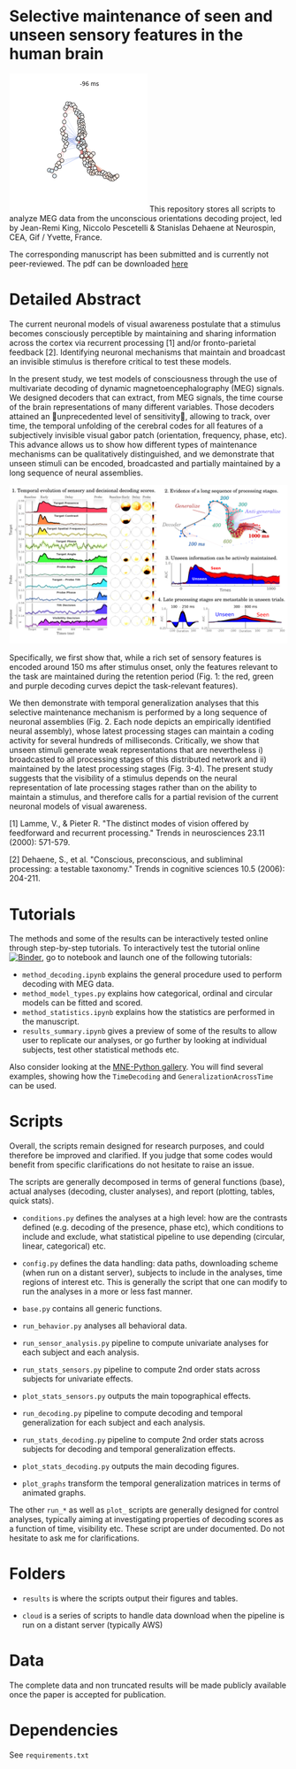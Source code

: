 Selective maintenance of seen and unseen sensory features in the human brain
============================================================================

![demo](notebook/graph_target_circAngle_fast.gif)
This repository stores all scripts to analyze MEG data from the unconscious orientations decoding project, led by Jean-Remi King, Niccolo Pescetelli & Stanislas Dehaene at Neurospin, CEA, Gif / Yvette, France.

The corresponding manuscript has been submitted and is currently not peer-reviewed. The pdf can be downloaded [here](TODO)

Detailed Abstract
=================

The current neuronal models of visual awareness postulate that a stimulus becomes consciously perceptible by maintaining and sharing information across the cortex via recurrent processing [1] and/or fronto-parietal feedback [2]. Identifying neuronal mechanisms that maintain and broadcast an invisible stimulus is therefore critical to test these models.

In the present study, we test models of consciousness through the use of multivariate decoding of dynamic magnetoencephalography (MEG) signals. We designed decoders that can extract, from MEG signals, the time course of the brain representations of many different variables. Those decoders attained an unprecedented level of sensitivity, allowing to track, over time, the temporal unfolding of the cerebral codes for all features of a subjectively invisible visual gabor patch (orientation, frequency, phase, etc). This advance allows us to show how different types of maintenance mechanisms can be qualitatively distinguished, and we demonstrate that unseen stimuli can be encoded, broadcasted and partially maintained by a long sequence of neural assemblies.

![coverletter](notebook/coverletter.png)

Specifically, we first show that, while a rich set of sensory features is encoded around 150 ms after stimulus onset, only the features relevant to the task are maintained during the retention period (Fig. 1: the red, green and purple decoding curves depict the task-relevant features).

We then demonstrate with temporal generalization analyses that this selective maintenance mechanism is performed by a long sequence of neuronal assemblies (Fig. 2. Each node depicts an empirically identified neural assembly), whose latest processing stages can maintain a coding activity for several hundreds of milliseconds. Critically, we show that unseen stimuli generate weak representations that are nevertheless i) broadcasted to all processing stages of this distributed network and ii) maintained by the latest processing stages (Fig. 3-4).
The present study suggests that the visibility of a stimulus depends on the neural representation of late processing stages rather than on the ability to maintain a stimulus, and therefore calls for a partial revision of the current neuronal models of visual awareness.

[1] Lamme, V., & Pieter R. "The distinct modes of vision offered by feedforward and recurrent processing." Trends in neurosciences 23.11 (2000): 571-579.

[2] Dehaene, S., et al. "Conscious, preconscious, and subliminal processing: a testable taxonomy." Trends in cognitive sciences 10.5 (2006): 204-211.


Tutorials
=========

The methods and some of the results can be interactively tested online through step-by-step tutorials. To interactively test the tutorial online [![Binder](http://mybinder.org/badge.svg)](http://mybinder.org/repo/kingjr/decoding_unconscious_maintenance), go to notebook and launch one of the following tutorials:
* `method_decoding.ipynb` explains the general procedure used to perform decoding with MEG data.
* `method_model_types.py` explains how categorical, ordinal and circular models can be fitted and scored.
* `method_statistics.ipynb` explains how the statistics are performed in the manuscript.
* `results_summary.ipynb` gives a preview of some of the results to allow user to replicate our analyses, or go further by looking at individual subjects, test other statistical methods etc.

Also consider looking at the [MNE-Python gallery](http://martinos.org/mne/dev/auto_examples/). You will find several examples, showing how the `TimeDecoding` and `GeneralizationAcrossTime` can be used.

Scripts
=======

Overall, the scripts remain designed for research purposes, and could therefore be improved and clarified. If you judge that some codes would benefit from specific clarifications do not hesitate to raise an issue.

The scripts are generally decomposed in terms of general functions (base), actual analyses (decoding, cluster analyses), and report (plotting, tables, quick stats).

- `conditions.py` defines the analyses at a high level: how are the contrasts defined (e.g. decoding of the presence, phase etc), which conditions to include and exclude, what statistical pipeline to use depending (circular, linear, categorical) etc.

- `config.py` defines the data handling: data paths, downloading scheme (when run on a distant server), subjects to include in the analyses, time regions of interest etc. This is generally the script that one can modify to run the analyses in a more or less fast manner.

- `base.py` contains all generic functions.

- `run_behavior.py` analyses all behavioral data.

- `run_sensor_analysis.py` pipeline to compute univariate analyses for each subject and each analysis.

- `run_stats_sensors.py` pipeline to compute 2nd order stats across subjects for univariate effects.

- `plot_stats_sensors.py` outputs the main topographical effects.

- `run_decoding.py` pipeline to compute decoding and temporal generalization for each subject and each analysis.

- `run_stats_decoding.py` pipeline to compute 2nd order stats across subjects for decoding and temporal generalization effects.

- `plot_stats_decoding.py` outputs the main decoding figures.

- `plot_graphs` transform the temporal generalization matrices in terms of animated graphs.

The other `run_*` as well as `plot_` scripts are generally designed for control analyses, typically aiming at investigating properties of decoding scores as a function of time, visibility etc. These script are under documented. Do not hesitate to ask me for clarifications.

Folders
=======

- `results` is where the scripts output their figures and tables.

- `cloud` is a series of scripts to handle data download when the pipeline is run on a distant server (typically AWS)

Data
====

The complete data and non truncated results will be made publicly available once the paper is accepted for publication.

Dependencies
============

See `requirements.txt`
